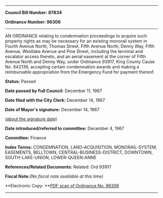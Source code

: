 

********

**Council Bill Number: 87834**
   
**Ordinance Number: 96306**
********

 AN ORDINANCE relating to condemnation proceedings to acquire such property rights as may be necessary for an existing monorail system in Fourth Avenue North, Thomas Street, Fifth Avenue North, Denny Way, Fifth Avenue, Westlake Avenue and Pine Street, including the terminal and escalator access thereto, and an aerial easement at the corner of Fifth Avenue North and Denny Way, under Ordinance 93917, King County Cause No. 642136, accepting certain condemnation awards and making a reimbursable appropriation from the Emergency Fund for payment thereof.

**Status:** Passed
   
**Date passed by Full Council:** December 11, 1967
   
**Date filed with the City Clerk:** December 14, 1967
   
**Date of Mayor's signature:** December 14, 1967
   
[(about the signature date)](/~public/approvaldate.htm)
   
   
   
**Date introduced/referred to committee:** December 4, 1967
   
**Committee:** Finance
   
   
**Index Terms:** CONDEMNATION, LAND-ACQUISITION, MONORAIL-SYSTEM, EASEMENTS, BELLTOWN, CENTRAL-BUSINESS-DISTRICT, DOWNTOWN, SOUTH-LAKE-UNION, LOWER-QUEEN-ANNE

**References/Related Documents:** Related: Ord 93917

**Fiscal Note:**_(No fiscal note available at this time)_

**Electronic Copy: **[PDF scan of Ordinance No. 96306](/~archives/Ordinances/Ord_96306.pdf)

********


